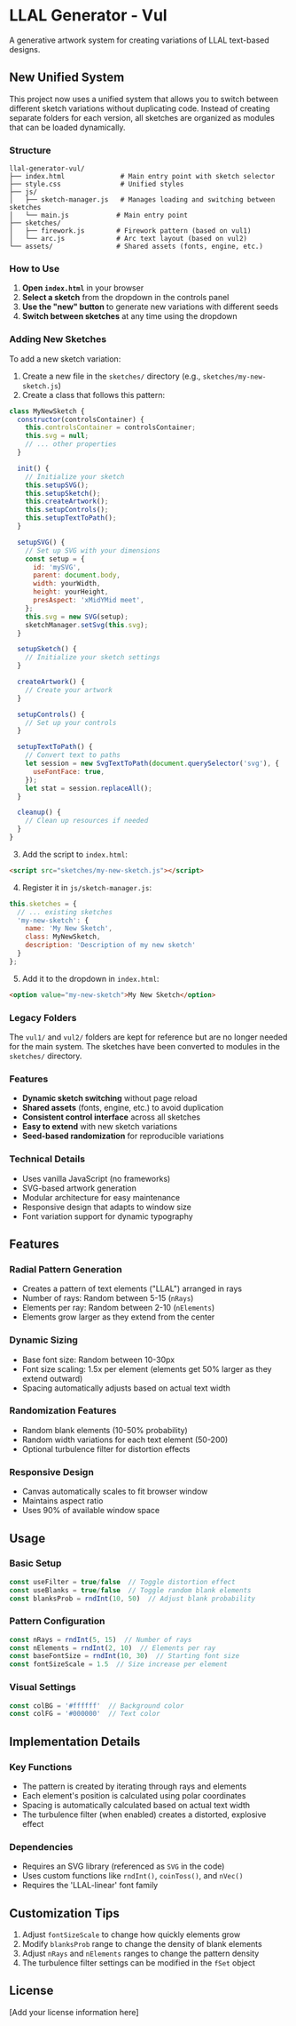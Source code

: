 # LLAL Generator - Vul

A generative artwork system for creating variations of LLAL text-based designs.

## New Unified System

This project now uses a unified system that allows you to switch between different sketch variations without duplicating code. Instead of creating separate folders for each version, all sketches are organized as modules that can be loaded dynamically.

### Structure

```
llal-generator-vul/
├── index.html              # Main entry point with sketch selector
├── style.css               # Unified styles
├── js/
│   ├── sketch-manager.js   # Manages loading and switching between sketches
│   └── main.js            # Main entry point
├── sketches/
│   ├── firework.js        # Firework pattern (based on vul1)
│   └── arc.js             # Arc text layout (based on vul2)
└── assets/                # Shared assets (fonts, engine, etc.)
```

### How to Use

1. **Open `index.html`** in your browser
2. **Select a sketch** from the dropdown in the controls panel
3. **Use the "new" button** to generate new variations with different seeds
4. **Switch between sketches** at any time using the dropdown

### Adding New Sketches

To add a new sketch variation:

1. Create a new file in the `sketches/` directory (e.g., `sketches/my-new-sketch.js`)
2. Create a class that follows this pattern:

```javascript
class MyNewSketch {
  constructor(controlsContainer) {
    this.controlsContainer = controlsContainer;
    this.svg = null;
    // ... other properties
  }

  init() {
    // Initialize your sketch
    this.setupSVG();
    this.setupSketch();
    this.createArtwork();
    this.setupControls();
    this.setupTextToPath();
  }

  setupSVG() {
    // Set up SVG with your dimensions
    const setup = {
      id: 'mySVG',
      parent: document.body,
      width: yourWidth,
      height: yourHeight,
      presAspect: 'xMidYMid meet',
    };
    this.svg = new SVG(setup);
    sketchManager.setSvg(this.svg);
  }

  setupSketch() {
    // Initialize your sketch settings
  }

  createArtwork() {
    // Create your artwork
  }

  setupControls() {
    // Set up your controls
  }

  setupTextToPath() {
    // Convert text to paths
    let session = new SvgTextToPath(document.querySelector('svg'), {
      useFontFace: true,
    });
    let stat = session.replaceAll();
  }

  cleanup() {
    // Clean up resources if needed
  }
}
```

3. Add the script to `index.html`:
```html
<script src="sketches/my-new-sketch.js"></script>
```

4. Register it in `js/sketch-manager.js`:
```javascript
this.sketches = {
  // ... existing sketches
  'my-new-sketch': {
    name: 'My New Sketch',
    class: MyNewSketch,
    description: 'Description of my new sketch'
  }
};
```

5. Add it to the dropdown in `index.html`:
```html
<option value="my-new-sketch">My New Sketch</option>
```

### Legacy Folders

The `vul1/` and `vul2/` folders are kept for reference but are no longer needed for the main system. The sketches have been converted to modules in the `sketches/` directory.

### Features

- **Dynamic sketch switching** without page reload
- **Shared assets** (fonts, engine, etc.) to avoid duplication
- **Consistent control interface** across all sketches
- **Easy to extend** with new sketch variations
- **Seed-based randomization** for reproducible variations

### Technical Details

- Uses vanilla JavaScript (no frameworks)
- SVG-based artwork generation
- Modular architecture for easy maintenance
- Responsive design that adapts to window size
- Font variation support for dynamic typography

## Features

### Radial Pattern Generation
- Creates a pattern of text elements ("LLAL") arranged in rays
- Number of rays: Random between 5-15 (`nRays`)
- Elements per ray: Random between 2-10 (`nElements`)
- Elements grow larger as they extend from the center

### Dynamic Sizing
- Base font size: Random between 10-30px
- Font size scaling: 1.5x per element (elements get 50% larger as they extend outward)
- Spacing automatically adjusts based on actual text width

### Randomization Features
- Random blank elements (10-50% probability)
- Random width variations for each text element (50-200)
- Optional turbulence filter for distortion effects

### Responsive Design
- Canvas automatically scales to fit browser window
- Maintains aspect ratio
- Uses 90% of available window space

## Usage

### Basic Setup
```javascript
const useFilter = true/false  // Toggle distortion effect
const useBlanks = true/false  // Toggle random blank elements
const blanksProb = rndInt(10, 50)  // Adjust blank probability
```

### Pattern Configuration
```javascript
const nRays = rndInt(5, 15)  // Number of rays
const nElements = rndInt(2, 10)  // Elements per ray
const baseFontSize = rndInt(10, 30)  // Starting font size
const fontSizeScale = 1.5  // Size increase per element
```

### Visual Settings
```javascript
const colBG = '#ffffff'  // Background color
const colFG = '#000000'  // Text color
```

## Implementation Details

### Key Functions
- The pattern is created by iterating through rays and elements
- Each element's position is calculated using polar coordinates
- Spacing is automatically calculated based on actual text width
- The turbulence filter (when enabled) creates a distorted, explosive effect

### Dependencies
- Requires an SVG library (referenced as `SVG` in the code)
- Uses custom functions like `rndInt()`, `coinToss()`, and `nVec()`
- Requires the 'LLAL-linear' font family

## Customization Tips

1. Adjust `fontSizeScale` to change how quickly elements grow
2. Modify `blanksProb` range to change the density of blank elements
3. Adjust `nRays` and `nElements` ranges to change the pattern density
4. The turbulence filter settings can be modified in the `fSet` object

## License
[Add your license information here] 